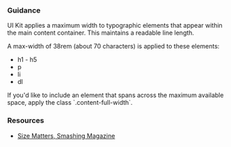 ### Guidance

UI Kit applies a maximum width to typographic elements that appear within the main content container. This maintains a readable line length.

A max-width of 38rem (about 70 characters) is applied to these elements:
- h1 - h5
- p
- li
- dl

<div class="callout">
If you'd like to include an element that spans across the maximum available space, apply the class `.content-full-width`.
</div>

### Resources
- <a href="https://www.smashingmagazine.com/2014/09/balancing-line-length-font-size-responsive-web-design/#line-length-measure-and-reading" rel="external">Size Matters, Smashing Magazine</a>
